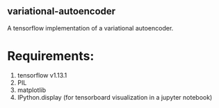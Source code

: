 ## variational-autoencoder
A tensorflow implementation of a variational autoencoder.

# Requirements:
1. tensorflow v1.13.1
2. PIL
3. matplotlib
4. IPython.display (for tensorboard visualization in a jupyter notebook)
